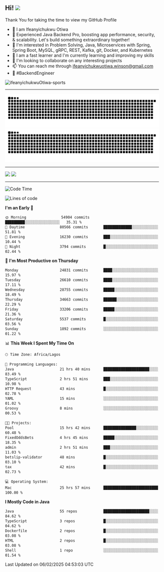<!-- BLOG-POST-LIST:START --><!-- BLOG-POST-LIST:END -->

## Hi! <img src="https://media.giphy.com/media/hvRJCLFzcasrR4ia7z/giphy.gif" width="4%"> 

Thank You for taking the time to view my GitHub Profile

- 👋 I am Ifeanyichukwu Otiwa
- 🚀 Experienced Java Backend Pro, boosting app performance, security, & scalability. Let's build something extraordinary together!
- 👀 I'm interested in Problem Solving, Java, Microservices with Spring, Spring Boot, MySQL, gRPC, REST, Kafka, git, Docker, and Kubernetes
- 🌱 I am a fast learner and I'm currently learning and improving my skills
- 💞️ I'm looking to collaborate on any interesting projects
- 📫 You can reach me through ifeanyichukwuotiwa.winson@gmail.com
- 🚀 #BackendEngineer

<p align="left" marginTop="10px"> <img src="https://komarev.com/ghpvc/?username=ifeanyichukwuOtiwa-sports&label=Profile%20views&color=0e75b6&style=for-the-badge" alt="ifeanyichukwuOtiwa-sports" /> </p>

***

<!--🐍📈SNAKEGRAPH / 🌐WEBSITE: https://github.com/Platane/snk -->
![github contribution grid snake animation](https://raw.githubusercontent.com/ifeanyichukwuOtiwa-sports/ifeanyichukwuOtiwa-sports/output/github-contribution-grid-snake-dark.svg#gh-dark-mode-only)![github contribution grid snake animation](https://raw.githubusercontent.com/ifeanyichukwuOtiwa-sports/ifeanyichukwuOtiwa-sports/output/github-contribution-grid-snake.svg#gh-light-mode-only)

***

<p float="left">
  <img float="left" src="https://github-readme-stats.vercel.app/api?username=ifeanyichukwuOtiwa-sports&count_private=true&include_all_commits=true&theme=react&show_icons=true" />
  <img float="right" src="https://github-readme-stats.vercel.app/api/top-langs/?username=ifeanyichukwuOtiwa-sports&layout=compact&show_icons=true&theme=react" /> 
</p>

***



<!--START_SECTION:waka-->
![Code Time](http://img.shields.io/badge/Code%20Time-3%2C435%20hrs%2052%20mins-blue)

![Lines of code](https://img.shields.io/badge/From%20Hello%20World%20I%27ve%20Written-38.9%20million%20lines%20of%20code-blue)

**I'm an Early 🐤** 

```text
🌞 Morning                54904 commits       █████████░░░░░░░░░░░░░░░░   35.31 % 
🌆 Daytime                80566 commits       █████████████░░░░░░░░░░░░   51.81 % 
🌃 Evening                16230 commits       ███░░░░░░░░░░░░░░░░░░░░░░   10.44 % 
🌙 Night                  3794 commits        █░░░░░░░░░░░░░░░░░░░░░░░░   02.44 % 
```
📅 **I'm Most Productive on Thursday** 

```text
Monday                   24831 commits       ████░░░░░░░░░░░░░░░░░░░░░   15.97 % 
Tuesday                  26610 commits       ████░░░░░░░░░░░░░░░░░░░░░   17.11 % 
Wednesday                28755 commits       █████░░░░░░░░░░░░░░░░░░░░   18.49 % 
Thursday                 34663 commits       ██████░░░░░░░░░░░░░░░░░░░   22.29 % 
Friday                   33206 commits       █████░░░░░░░░░░░░░░░░░░░░   21.36 % 
Saturday                 5537 commits        █░░░░░░░░░░░░░░░░░░░░░░░░   03.56 % 
Sunday                   1892 commits        ░░░░░░░░░░░░░░░░░░░░░░░░░   01.22 % 
```


📊 **This Week I Spent My Time On** 

```text
🕑︎ Time Zone: Africa/Lagos

💬 Programming Languages: 
Java                     21 hrs 40 mins      █████████████████████░░░░   83.49 % 
TypeScript               2 hrs 51 mins       ███░░░░░░░░░░░░░░░░░░░░░░   10.98 % 
HTTP Request             43 mins             █░░░░░░░░░░░░░░░░░░░░░░░░   02.78 % 
YAML                     15 mins             ░░░░░░░░░░░░░░░░░░░░░░░░░   01.02 % 
Groovy                   8 mins              ░░░░░░░░░░░░░░░░░░░░░░░░░   00.53 % 

🐱‍💻 Projects: 
Pool                     15 hrs 42 mins      ███████████████░░░░░░░░░░   60.48 % 
FixedOddsBets            4 hrs 45 mins       █████░░░░░░░░░░░░░░░░░░░░   18.35 % 
admin                    2 hrs 51 mins       ███░░░░░░░░░░░░░░░░░░░░░░   11.03 % 
betslip-validator        48 mins             █░░░░░░░░░░░░░░░░░░░░░░░░   03.10 % 
tax                      42 mins             █░░░░░░░░░░░░░░░░░░░░░░░░   02.73 % 

💻 Operating System: 
Mac                      25 hrs 57 mins      █████████████████████████   100.00 % 
```

**I Mostly Code in Java** 

```text
Java                     55 repos            █████████████████████░░░░   84.62 % 
TypeScript               3 repos             █░░░░░░░░░░░░░░░░░░░░░░░░   04.62 % 
Dockerfile               2 repos             █░░░░░░░░░░░░░░░░░░░░░░░░   03.08 % 
HTML                     2 repos             █░░░░░░░░░░░░░░░░░░░░░░░░   03.08 % 
Shell                    1 repo              ░░░░░░░░░░░░░░░░░░░░░░░░░   01.54 % 
```




 Last Updated on 06/02/2025 04:53:03 UTC
<!--END_SECTION:waka-->

<!--
<p align="center">
![trophy](https://github-profile-trophy.vercel.app/?username=ifeanyichukwuOtiwa-sports&theme=onedark) (https://github.com/ryo-ma/github-profile-trophy)
</p>
-->

<!---
ifeanyi-otiwa/ifeanyi-otiwa is a ✨ special ✨ repository because its `README.md` (this file) appears on your GitHub profile.
You can click the Preview link to take a look at your changes.
--->
